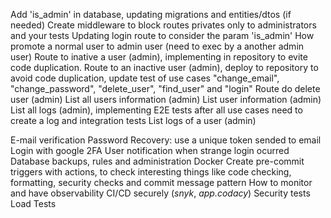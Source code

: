 Add 'is_admin' in database, updating migrations and entities/dtos (if needed)
Create middleware to block routes privates only to administrators and your tests
Updating login route to consider the param 'is_admin'
How promote a normal user to admin user (need to exec by a another admin user)
Route to inative a user (admin), implementing in repository to evite code duplication. Route to an inactive user (admin), deploy to repository to avoid code duplication, update test of use cases "change_email", "change_password", "delete_user", "find_user" and "login"
Route do delete user (admin)
List all users information (admin)
List user information (admin)
List all logs (admin), implementing E2E tests after all use cases need to create a log and integration tests
List logs of a user (admin)

E-mail verification
Password Recovery: use a unique token sended to email
Login with google
2FA
User notification when strange login ocurred
Database backups, rules and administration
Docker
Create pre-commit triggers with actions, to check interesting things like code checking, formatting, security checks and commit message pattern
How to monitor and have observability
CI/CD securely (_snyk_, _app.codacy_)
Security tests
Load Tests
